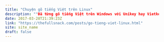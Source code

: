 ```yaml
---
title: "Chuyện gõ tiếng Việt trên Linux"
description: ""Đã từng gõ tiếng Việt trên Windows với Unikey hay Vietkey ngày xưa thì hẳn ai cũng cảm thấy khá là khó chịu với cái dấu <u>gạch đít</u> quái đản khi chuyển qua xài macOS hoặc Linux. Đối với các bạn chưa biết, thì dấu này gọi là preedit và là một phương pháp \"chính thống\" theo lời tác giả [Trung Ngo](https://github.com/lewtds) (thành viên team phát triển BogoEngine) trong bài viết [Ước mơ bộ gõ kiểu Unikey](http://lewtds.github.io/2014/07/31/uoc-mo-bo-go-kieu-unikey/).""
date: 2017-03-28T21:39:23Z
link: "https://thefullsnack.com/posts/go-tieng-viet-linux.html"
site: site_name
draft: false
---
```

